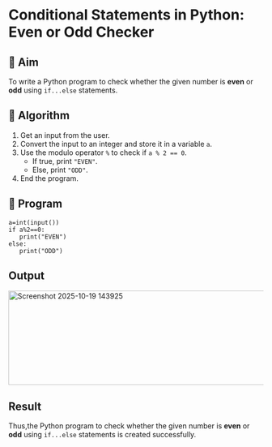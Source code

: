 # Conditional Statements in Python: Even or Odd Checker

## 🎯 Aim
To write a Python program to check whether the given number is **even** or **odd** using `if...else` statements.

## 🧠 Algorithm
1. Get an input from the user.
2. Convert the input to an integer and store it in a variable `a`.
3. Use the modulo operator `%` to check if `a % 2 == 0`.
   - If true, print `"EVEN"`.
   - Else, print `"ODD"`.
4. End the program.

## 🧾 Program
```
a=int(input())
if a%2==0:
   print("EVEN")
else:
   print("ODD")
```
## Output
<img width="1020" height="186" alt="Screenshot 2025-10-19 143925" src="https://github.com/user-attachments/assets/b438ae6c-5c00-4400-9ad3-9fe43600c232" />

## Result
Thus,the Python program to check whether the given number is **even** or **odd** using `if...else` statements is created successfully.
